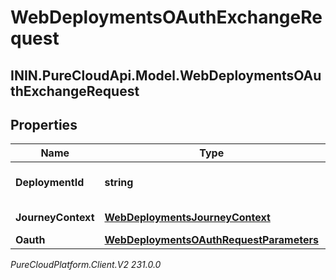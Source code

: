 # WebDeploymentsOAuthExchangeRequest

## ININ.PureCloudApi.Model.WebDeploymentsOAuthExchangeRequest

## Properties

|Name | Type | Description | Notes|
|------------ | ------------- | ------------- | -------------|
| **DeploymentId** | **string** | The WebDeployment ID | |
| **JourneyContext** | [**WebDeploymentsJourneyContext**](WebDeploymentsJourneyContext) | A Customer journey context. | [optional] |
| **Oauth** | [**WebDeploymentsOAuthRequestParameters**](WebDeploymentsOAuthRequestParameters) |  | [optional] |



_PureCloudPlatform.Client.V2 231.0.0_
